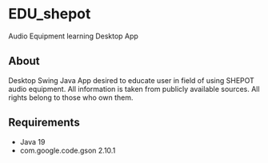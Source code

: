 # EDU_shepot
Audio Equipment learning Desktop App

## About
Desktop Swing Java App desired to educate user in field of using SHEPOT audio equipment. All information is taken from publicly available sources. Аll rights belong to those who own them.

## Requirements
 - Java 19
 - com.google.code.gson 2.10.1
